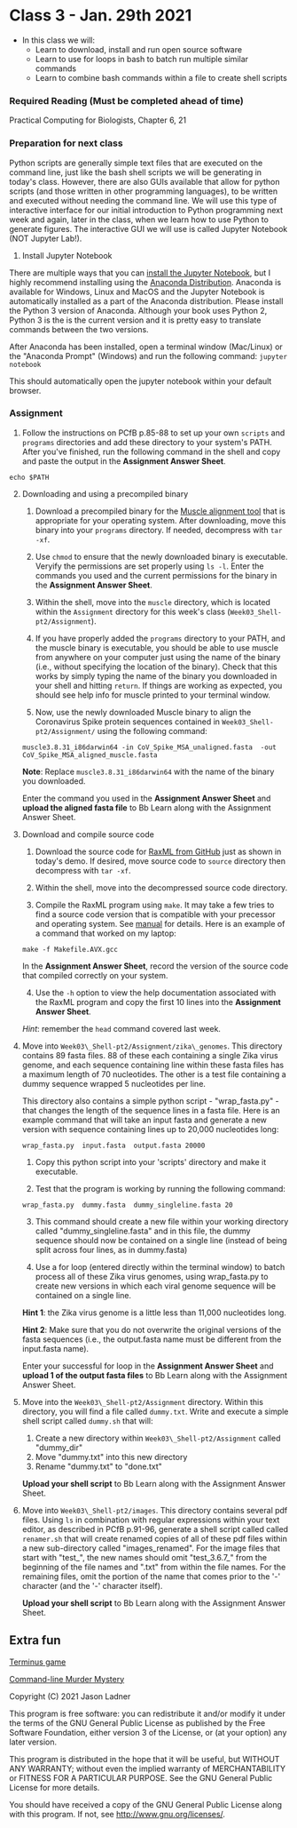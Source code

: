 # Class 3 - Jan. 29th 2021
- In this class we will:
    - Learn to download, install and run open source software
    - Learn to use for loops in bash to batch run multiple similar commands
    - Learn to combine bash commands within a file to create shell scripts

### Required Reading (**Must be completed ahead of time**)
Practical Computing for Biologists, Chapter 6, 21

### Preparation for next class

Python scripts are generally simple text files that are executed on the command line, just like the bash shell scripts we will be generating in today's class. However, there are also GUIs available that allow for python scripts (and those written in other programming languages), to be written and executed without needing the command line. We will use this type of interactive interface for our initial introduction to Python programming next week and again, later in the class, when we learn how to use Python to generate figures. The interactive GUI we will use is called Jupyter Notebook (NOT Jupyter Lab!). 

1. Install Jupyter Notebook

There are multiple ways that you can [install the Jupyter Notebook](http://jupyter.org/install), but I highly recommend installing using the [Anaconda Distribution](https://www.anaconda.com/download/). Anaconda is available for Windows, Linux and MacOS and the Jupyter Notebook is automatically installed as a part of the Anaconda distribution. Please install the Python 3 version of Anaconda. Although your book uses Python 2, Python 3 is the is the current version and it is pretty easy to translate commands between the two versions. 

After Anaconda has been installed, open a terminal window (Mac/Linux) or the "Anaconda Prompt" (Windows) and run the following command: ```jupyter notebook```

This should automatically open the jupyter notebook within your default browser. 

### Assignment

1. Follow the instructions on PCfB p.85-88 to set up your own ```scripts``` and ```programs``` directories and add these directory to your system's PATH. After you've finished, run the following command in the shell and copy and paste the output in the **Assignment Answer Sheet**.

```echo $PATH```

2. Downloading and using a precompiled binary

    1. Download a precompiled binary for the [Muscle alignment tool](https://www.drive5.com/muscle/downloads.htm) that is  appropriate for your operating system. After downloading, move this binary into your ```programs``` directory. If needed, decompress with ```tar -xf```.
    
    2. Use ```chmod``` to ensure that the newly downloaded binary is executable. Veryify the permissions are set properly using ```ls -l```. Enter the commands you used and the current permissions for the binary in the **Assignment Answer Sheet**.
    
    3. Within the shell, move into  the ```muscle``` directory, which is located within the ```Assignment``` directory for this week's class (```Week03_Shell-pt2/Assignment```).
    
    4. If you have properly added the ```programs``` directory to your PATH, and the muscle binary is executable, you should be able to use muscle from anywhere on your computer just using the name of the binary (i.e., without specifying the location of the binary). Check that this works by simply typing the name of the binary you downloaded in your shell and hitting ```return```. If things are working as expected, you should see help info for muscle printed to your terminal window. 
    
    5. Now, use the newly downloaded Muscle binary to align the Coronavirus Spike protein sequences contained in ```Week03_Shell-pt2/Assignment/``` using the following command:
    
    ```muscle3.8.31_i86darwin64 -in CoV_Spike_MSA_unaligned.fasta  -out  CoV_Spike_MSA_aligned_muscle.fasta```
    
    **Note**: Replace ```muscle3.8.31_i86darwin64``` with the name of the binary you downloaded. 
    
    Enter the command you used in the **Assignment Answer Sheet** and **upload the aligned fasta file** to Bb Learn along with the Assignment Answer Sheet. 


3. Download and compile source code
    
    1. Download the source code for [RaxML from GitHub](https://github.com/stamatak/standard-RAxML) just as shown in today's demo. If desired, move source code to ```source``` directory then decompress with ```tar -xf```. 
    
    2. Within the shell, move into the decompressed source code directory. 
    
    3. Compile the RaxML program using ```make```. It may take a few tries to find a source code version that is compatible with your precessor and operating system. See [manual](https://github.com/stamatak/standard-RAxML/tree/master/manual ) for details. Here is an example of a command that worked on my laptop:
    
    ```make -f Makefile.AVX.gcc```
    
    In the **Assignment Answer Sheet**, record the version of the source code that compiled correctly on your system. 
    
    4. Use the ```-h``` option to view the help documentation associated with the RaxML program and copy the first 10 lines into the **Assignment Answer Sheet**.
    
    *Hint*: remember the ```head``` command covered last week.  


4. Move into ```Week03\_Shell-pt2/Assignment/zika\_genomes```. This directory contains 89 fasta files. 88 of these each containing a single Zika virus genome, and each sequence containing line within these fasta files has a maximum length of 70 nucleotides. The other is a test file containing a dummy sequence wrapped 5 nucleotides per line.

    This directory also contains a simple python script - "wrap_fasta.py" - that changes the length of the sequence lines in a fasta file. Here is an example command that will take an input fasta and generate a new version with sequence containing lines up to 20,000 nucleotides long:

    ```wrap_fasta.py  input.fasta  output.fasta 20000```

    1. Copy this python script into your 'scripts' directory and make it executable.  

    2. Test that the program is working by running the following command:

    ```wrap_fasta.py  dummy.fasta  dummy_singleline.fasta 20```

    3. This command should create a new file within your working directory called "dummy_singleline.fasta" and in this file, the dummy sequence should now be contained on a single line (instead of being split across four lines, as in dummy.fasta)

    4. Use a for loop (entered directly within the terminal window) to batch process all of these Zika virus genomes, using wrap_fasta.py to create new versions in which each viral genome sequence will be contained on a single line.
    
    **Hint 1**: the Zika virus genome is a little less than 11,000 nucleotides long. 
    
    **Hint 2**: Make sure that you do not overwrite the original versions of the fasta sequences (i.e., the output.fasta name must be different from the input.fasta name). 
    
    Enter your successful for loop in the **Assignment Answer Sheet** and **upload 1 of the output fasta files** to Bb Learn along with the Assignment Answer Sheet. 

5. Move into the ```Week03\_Shell-pt2/Assignment``` directory. Within this directory, you will find a file called ```dummy.txt```. Write and execute a simple shell script called ```dummy.sh``` that will:
    1. Create a new directory within ```Week03\_Shell-pt2/Assignment``` called "dummy_dir"
    2. Move "dummy.txt" into this new directory
    3. Rename "dummy.txt" to "done.txt"
    
    **Upload your shell script** to Bb Learn along with the Assignment Answer Sheet. 


6. Move into ```Week03\_Shell-pt2/images```. This directory contains several pdf files. Using ```ls``` in combination with regular expressions within your text editor, as described in PCfB p.91-96, generate a shell script called called ```renamer.sh``` that will create renamed copies of all of these pdf files within a new sub-directory called "images\_renamed". For the image files that start with "test\_", the new names should omit "test\_3.6.7\_" from the beginning of the file names and ".txt" from within the file names. For the remaining files, omit the portion of the name that comes prior to the '-' character (and the '-' character itself).

    **Upload your shell script** to Bb Learn along with the Assignment Answer Sheet. 



## Extra fun

[Terminus game](http://web.mit.edu/mprat/Public/web/Terminus/Web/main.html)

[Command-line Murder Mystery](https://github.com/veltman/clmystery/)

Copyright (C) 2021  Jason Ladner

This program is free software: you can redistribute it and/or modify
it under the terms of the GNU General Public License as published by
the Free Software Foundation, either version 3 of the License, or
(at your option) any later version.

This program is distributed in the hope that it will be useful,
but WITHOUT ANY WARRANTY; without even the implied warranty of
MERCHANTABILITY or FITNESS FOR A PARTICULAR PURPOSE.  See the
GNU General Public License for more details.

You should have received a copy of the GNU General Public License
along with this program.  If not, see <http://www.gnu.org/licenses/>.



